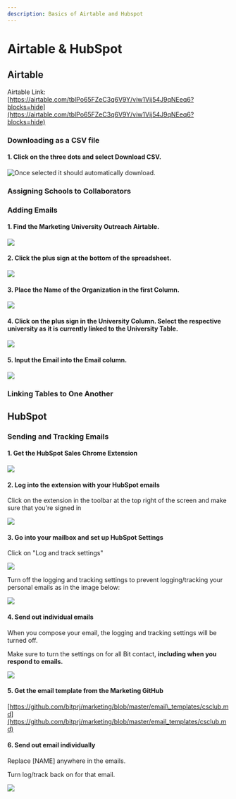 ```yaml
---
description: Basics of Airtable and Hubspot
---
```


# Airtable & HubSpot

## Airtable

Airtable Link: [https://airtable.com/tblPo65FZeC3q6V9Y/viw1Vij54J9qNEeq6?blocks=hide](https://airtable.com/tblPo65FZeC3q6V9Y/viw1Vij54J9qNEeq6?blocks=hide)

### Downloading as a CSV file

#### 1. Click on the three dots and select Download CSV.

![Once selected it should automatically download.](../../../.gitbook/assets/screen-shot-2020-03-25-at-2.18.38-am.png)

### Assigning Schools to Collaborators

### Adding Emails

#### 1. Find the Marketing University Outreach Airtable.

![](../../../.gitbook/assets/screen-shot-2020-03-25-at-11.16.57-pm.png)

#### 2. Click the plus sign at the bottom of the spreadsheet.

![](../../../.gitbook/assets/screen-shot-2020-03-25-at-11.17.13-pm.png)

#### 3. Place the Name of the Organization in the first Column.

![](../../../.gitbook/assets/screen-shot-2020-03-25-at-11.17.40-pm.png)

#### 4. Click on the plus sign in the University Column. Select the respective university as it is currently linked to the University Table.

![](../../../.gitbook/assets/screen-shot-2020-03-25-at-11.17.45-pm.png)

#### 5. Input the Email into the Email column.

![](../../../.gitbook/assets/screen-shot-2020-03-25-at-11.18.03-pm.png)

### Linking Tables to One Another

## HubSpot

### Sending and Tracking Emails

#### 1. Get the HubSpot Sales Chrome Extension

![](../../../.gitbook/assets/screenshot-2020-04-09-at-3.42.53-am.png)

#### 2. Log into the extension with your HubSpot emails

Click on the extension in the toolbar at the top right of the screen and make sure that you're signed in 

![](../../../.gitbook/assets/screenshot-2020-04-09-at-3.56.48-am.png)

#### 3. Go into your mailbox and set up HubSpot Settings

Click on "Log and track settings"

![](../../../.gitbook/assets/screenshot-2020-04-09-at-5.23.01-am.png)

Turn off the logging and tracking settings to prevent logging/tracking your personal emails as in the image below:

![](../../../.gitbook/assets/screenshot-2020-04-09-at-5.28.42-am%20%281%29.png)

#### 4. Send out individual emails

When you compose your email, the logging and tracking settings will be turned off.

Make sure to turn the settings on for all Bit contact, **including when you respond to emails.**

![](../../../.gitbook/assets/screenshot-2020-04-09-at-5.42.56-am.png)

#### 5. Get the email template from the Marketing GitHub

[https://github.com/bitprj/marketing/blob/master/email\_templates/csclub.md](https://github.com/bitprj/marketing/blob/master/email_templates/csclub.md)

#### 6. Send out email individually

Replace \[NAME\] anywhere in the emails.

Turn log/track back on for that email.

![](../../../.gitbook/assets/screenshot-2020-04-09-at-6.17.53-am.png)

